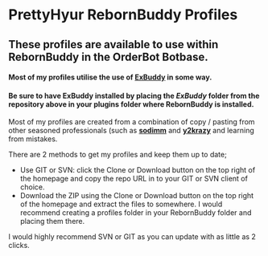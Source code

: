 # PrettyHyur RebornBuddy Profiles
## These profiles are available to use within RebornBuddy in the OrderBot Botbase.

#### Most of my profiles utilise the use of **[ExBuddy](https://github.com/Entrax643/ExBuddy)** in some way.
#### Be sure to have **ExBuddy** installed by placing the *ExBuddy* folder from the repository above in your **plugins** folder where RebornBuddy is installed.

Most of my profiles are created from a combination of copy / pasting from other seasoned professionals (such as **[sodimm](https://github.com/sodimm)** and **[y2krazy](https://github.com/y2krazy)** and learning from mistakes.

There are 2 methods to get my profiles and keep them up to date;

* Use GIT or SVN: click the Clone or Download button on the top right of the homepage and copy the repo URL in to your GIT or SVN client of choice.
* Download the ZIP using the Clone or Download button on the top right of the homepage and extract the files to somewhere. I would recommend creating a profiles folder in your RebornBuddy folder and placing them there.

I would highly recommend SVN or GIT as you can update with as little as 2 clicks.
